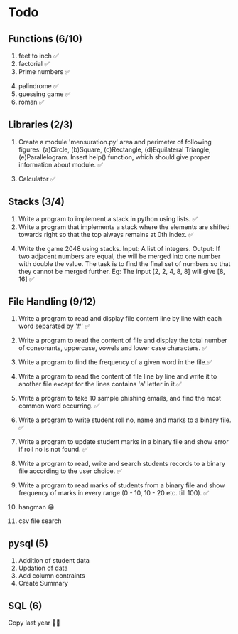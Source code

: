 # Todo

## Functions (6/10)
1. feet to inch ✅
2. factorial ✅
3. Prime numbers ✅
<!-- 4. Tic tac toe😋 -->
4. palindrome ✅
5. guessing game ✅
6. roman ✅

## Libraries (2/3)
1. Create a module 'mensuration.py' area and perimeter of following figures:
    (a)Circle, (b)Square, (c)Rectangle, (d)Equilateral Triangle, (e)Parallelogram.
    Insert help() function, which should give proper information about module. ✅
<!-- 2. Matrix operations (inverse, determinant, transpose) -->
3. Calculator ✅

## Stacks (3/4)
1. Write a program to implement a stack in python using lists. ✅
2. Write a program that implements a stack where the elements are shifted towards right so that the top always remains at 0th index. ✅
<!-- 3. comfest pulley thing -->
4. Write the game 2048 using stacks. 
Input: A list of integers.
Output: If two adjacent numbers are equal, the will be merged into one number with double the value. The task is to find the final set of numbers so that they cannot be merged further.
Eg: The input [2, 2, 4, 8, 8] will give [8, 16] ✅

## File Handling (9/12)
1. Write a program to read and display file content line by line with each word separated by '#' ✅
2. Write a program to read the content of file and display the total number of consonants, uppercase, vowels and lower case characters. ✅
3. Write a program to find the frequency of a given word in the file.✅
4. Write a program to read the content of file line by line and write it to another file except for the lines contains 'a' letter in it.✅
5. Write a program to take 10 sample phishing emails, and find the most common word occurring. ✅

6. Write a program to write student roll no, name and marks to a binary file. ✅
7. Write a program to update student marks in a binary file and show error if roll no is not found. ✅
8. Write a program to read, write and search students records to a binary file according to the user choice. ✅
9. Write a program to read marks of students from a binary file and show frequency of marks in every range (0 - 10, 10 - 20 etc. till 100). ✅
6. hangman 😁
7. csv file search

## pysql (5)
1. Addition of student data
2. Updation of data
3. Add column contraints
4. Create Summary

## SQL (6)
Copy last year 🤷‍♀️